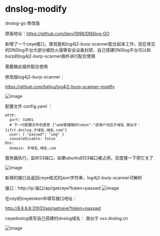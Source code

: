 # dnslog-modify

dnslog-go 修改版

原版地址：https://github.com/lanyi1998/DNSlog-GO

新增了一个ceye接口，使其能和log4j2-burp-scanner配合起来工作，现在常见的DNSlog平台大部分被防火墙等安全设备封禁，自己搭建DNSlog平台可以和burp的log4j2-burp-scanner插件进行配合使用

需要跟此插件配合使用

修改版log4j2-burp-scanner：

https://github.com/ha1yu/log4j2-burp-scanner-modify

![image](https://github.com/ha1yu/dnslog-modify/assets/59911588/2f317475-15b7-437d-bbe9-48961d20a92c)


配置文件 config.yaml ：

```
HTTP:
  port: 31001
  # 下一行配置文件的意思 {"web管理端的token":"该用户对应子域名 类似于：1ifct.dnslog.子域名.域名.com"}
  user: { "passwd": "img" }
  consoleDisable: false
Dns:
  domain: 子域名.域名.com
```

服务器执行，监听53端口，如果ubuntu的53端口被占用，百度搜一下把它关了

![image](https://github.com/ha1yu/dnslog-modify/assets/59911588/e34637ae-b93c-4493-a6d0-2ab15d654a48)

新增的接口会返回ceye格式的json字符串，log4j2-burp-scanner可解析

接口：http://ip:端口/api/getceye?token=passwd
![image](https://github.com/ha1yu/dnslog-modify/assets/59911588/3076d691-433c-42a6-9d5e-d8dd774a8af4)



在ceyi的ceyetoken中填写接口地址：

http://8.8.8.8:31001/api/getceye?token=passwd

ceyednslog填写自己搭建的dnslog域名：
类似于 xxx.dnslog.cn

![image](https://github.com/ha1yu/dnslog-modify/assets/59911588/99946bde-0ec3-422a-bc97-f3d72fd08843)




